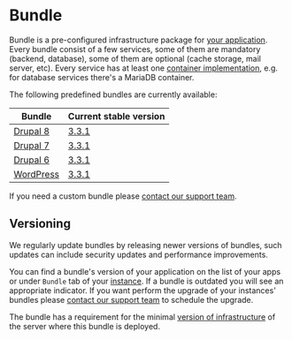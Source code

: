 # Bundle

Bundle is a pre-configured infrastructure package for [your application](../../apps/README.md). Every bundle consist of a few services, some of them are mandatory (backend, database), some of them are optional (cache storage, mail server, etc). Every service has at least one [container implementation](../containers/README.md), e.g. for database services there's a MariaDB container. 

The following predefined bundles are currently available:

| Bundle | Current stable version |
| --------- | ----------------------------------- |
| [Drupal 8](drupal8.md)    | <a href="drupal8.html#331">3.3.1</a>   |
| [Drupal 7](drupal7.md)    | <a href="drupal7.html#331">3.3.1</a>   |
| [Drupal 6](drupal6.md)    | <a href="drupal6.html#331">3.3.1</a>   |
| [WordPress](wordpress.md) | <a href="wordpress.html#331">3.3.1</a> |

If you need a custom bundle please [contact our support team](../../product/support.md). 

## Versioning

We regularly update bundles by releasing newer versions of bundles, such updates can include security updates and performance improvements.

You can find a bundle's version of your application on the list of your apps or under `Bundle` tab of your [instance](../../apps/instances.md). If a bundle is outdated you will see an appropriate indicator. If you want perform the upgrade of your instances' bundles please [contact our support team](../../product/support.md) to schedule the upgrade.
 
The bundle has a requirement for the minimal [version of infrastructure](../versioning.md) of the server where this bundle is deployed.
